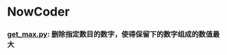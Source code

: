 # NowCoder
### [get_max.py](https://github.com/NewCoderQ/NowCoder/blob/master/get_max.py): 删除指定数目的数字，使得保留下的数字组成的数值最大
